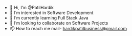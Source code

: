 - 👋 Hi, I’m @PatilHardik
- 👀 I’m interested in Software Development
- 🌱 I’m currently learning Full Stack Java 
- 💞️ I’m looking to collaborate on Software Projects
- 📫 How to reach me mail- hardikpatilbusiness@gmail.com

<!---
PatilHardik/PatilHardik is a ✨ special ✨ repository because its `README.md` (this file) appears on your GitHub profile.
You can click the Preview link to take a look at your changes.
--->
